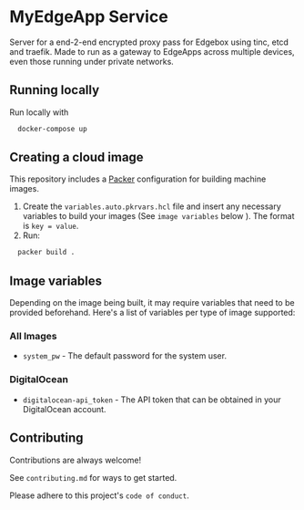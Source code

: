 
# MyEdgeApp Service

Server for a end-2-end encrypted proxy pass for Edgebox using tinc, etcd and traefik. Made to run as a gateway to EdgeApps across multiple devices, even those running under private networks.


## Running locally

Run locally with

```bash
  docker-compose up
```

## Creating a cloud image

This repository includes a [Packer](https://www.packer.io/) configuration for building machine images.

1. Create the `variables.auto.pkrvars.hcl` file and insert any necessary variables to build your images (See `image variables` below ). The format is `key = value`.
2. Run:
```bash
  packer build .
```

## Image variables
Depending on the image being built, it may require variables that need to be provided beforehand. Here's a list of variables per type of image supported:

### All Images
 - `system_pw` - The default password for the system user.

### DigitalOcean
- `digitalocean-api_token` - The API token that can be obtained in your DigitalOcean account.

## Contributing

Contributions are always welcome!

See `contributing.md` for ways to get started.

Please adhere to this project's `code of conduct`.


